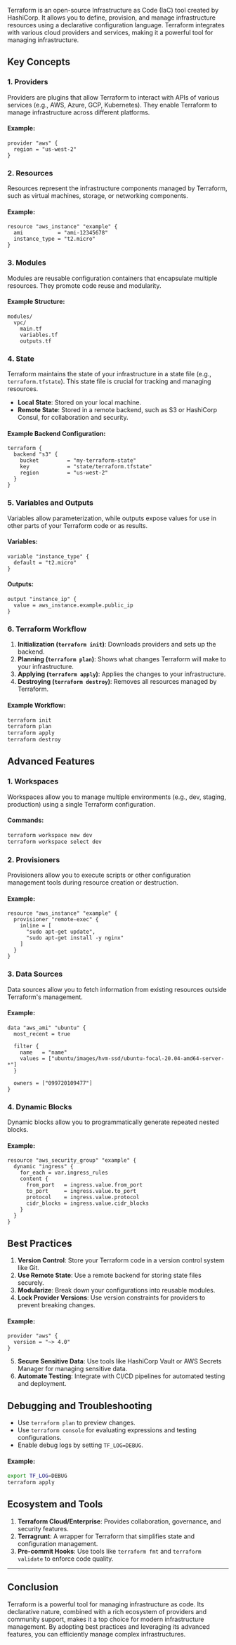 
Terraform is an open-source Infrastructure as Code (IaC) tool created by HashiCorp. It allows you to define, provision, and manage infrastructure resources using a declarative configuration language. Terraform integrates with various cloud providers and services, making it a powerful tool for managing infrastructure.

## Key Concepts

### 1. **Providers**
Providers are plugins that allow Terraform to interact with APIs of various services (e.g., AWS, Azure, GCP, Kubernetes). They enable Terraform to manage infrastructure across different platforms.

#### Example:
```hcl
provider "aws" {
  region = "us-west-2"
}
```

### 2. **Resources**
Resources represent the infrastructure components managed by Terraform, such as virtual machines, storage, or networking components.

#### Example:
```hcl
resource "aws_instance" "example" {
  ami           = "ami-12345678"
  instance_type = "t2.micro"
}
```

### 3. **Modules**
Modules are reusable configuration containers that encapsulate multiple resources. They promote code reuse and modularity.

#### Example Structure:
```
modules/
  vpc/
    main.tf
    variables.tf
    outputs.tf
```

### 4. **State**
Terraform maintains the state of your infrastructure in a state file (e.g., `terraform.tfstate`). This state file is crucial for tracking and managing resources.

- **Local State**: Stored on your local machine.
- **Remote State**: Stored in a remote backend, such as S3 or HashiCorp Consul, for collaboration and security.

#### Example Backend Configuration:
```hcl
terraform {
  backend "s3" {
    bucket         = "my-terraform-state"
    key            = "state/terraform.tfstate"
    region         = "us-west-2"
  }
}
```

### 5. **Variables and Outputs**
Variables allow parameterization, while outputs expose values for use in other parts of your Terraform code or as results.

#### Variables:
```hcl
variable "instance_type" {
  default = "t2.micro"
}
```

#### Outputs:
```hcl
output "instance_ip" {
  value = aws_instance.example.public_ip
}
```

### 6. **Terraform Workflow**

1. **Initialization (`terraform init`)**: Downloads providers and sets up the backend.
2. **Planning (`terraform plan`)**: Shows what changes Terraform will make to your infrastructure.
3. **Applying (`terraform apply`)**: Applies the changes to your infrastructure.
4. **Destroying (`terraform destroy`)**: Removes all resources managed by Terraform.

#### Example Workflow:
```bash
terraform init
terraform plan
terraform apply
terraform destroy
```

## Advanced Features

### 1. **Workspaces**
Workspaces allow you to manage multiple environments (e.g., dev, staging, production) using a single Terraform configuration.

#### Commands:
```bash
terraform workspace new dev
terraform workspace select dev
```

### 2. **Provisioners**
Provisioners allow you to execute scripts or other configuration management tools during resource creation or destruction.

#### Example:
```hcl
resource "aws_instance" "example" {
  provisioner "remote-exec" {
    inline = [
      "sudo apt-get update",
      "sudo apt-get install -y nginx"
    ]
  }
}
```

### 3. **Data Sources**
Data sources allow you to fetch information from existing resources outside Terraform's management.

#### Example:
```hcl
data "aws_ami" "ubuntu" {
  most_recent = true

  filter {
    name   = "name"
    values = ["ubuntu/images/hvm-ssd/ubuntu-focal-20.04-amd64-server-*"]
  }

  owners = ["099720109477"]
}
```

### 4. **Dynamic Blocks**
Dynamic blocks allow you to programmatically generate repeated nested blocks.

#### Example:
```hcl
resource "aws_security_group" "example" {
  dynamic "ingress" {
    for_each = var.ingress_rules
    content {
      from_port   = ingress.value.from_port
      to_port     = ingress.value.to_port
      protocol    = ingress.value.protocol
      cidr_blocks = ingress.value.cidr_blocks
    }
  }
}
```

## Best Practices

1. **Version Control**: Store your Terraform code in a version control system like Git.
2. **Use Remote State**: Use a remote backend for storing state files securely.
3. **Modularize**: Break down your configurations into reusable modules.
4. **Lock Provider Versions**: Use version constraints for providers to prevent breaking changes.

#### Example:
```hcl
provider "aws" {
  version = "~> 4.0"
}
```

5. **Secure Sensitive Data**: Use tools like HashiCorp Vault or AWS Secrets Manager for managing sensitive data.
6. **Automate Testing**: Integrate with CI/CD pipelines for automated testing and deployment.

## Debugging and Troubleshooting

- Use `terraform plan` to preview changes.
- Use `terraform console` for evaluating expressions and testing configurations.
- Enable debug logs by setting `TF_LOG=DEBUG`.

#### Example:
```bash
export TF_LOG=DEBUG
terraform apply
```

## Ecosystem and Tools

1. **Terraform Cloud/Enterprise**: Provides collaboration, governance, and security features.
2. **Terragrunt**: A wrapper for Terraform that simplifies state and configuration management.
3. **Pre-commit Hooks**: Use tools like `terraform fmt` and `terraform validate` to enforce code quality.

---

## Conclusion

Terraform is a powerful tool for managing infrastructure as code. Its declarative nature, combined with a rich ecosystem of providers and community support, makes it a top choice for modern infrastructure management. By adopting best practices and leveraging its advanced features, you can efficiently manage complex infrastructures.
